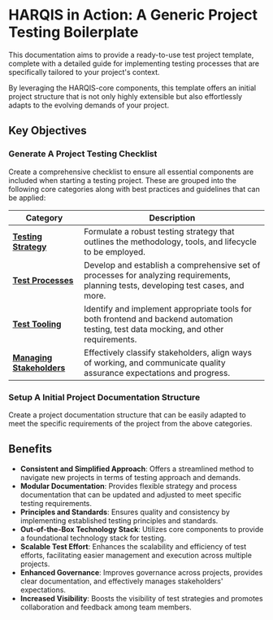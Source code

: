# HARQIS in Action: A Generic Project Testing Boilerplate
This documentation aims to provide a ready-to-use test project template, complete with a detailed guide for implementing testing processes that are specifically tailored to your project's context.

By leveraging the HARQIS-core components, this template offers an initial project structure that is not only highly extensible but also effortlessly adapts to the evolving demands of your project.

## Key Objectives
### Generate A Project Testing Checklist
Create a comprehensive checklist to ensure all essential components are included when starting a testing project.  These are grouped into the following core categories along with best practices and guidelines that can be applied:

| Category                                                       | Description                                                                                                                           |
|----------------------------------------------------------------|---------------------------------------------------------------------------------------------------------------------------------------|
| [**Testing Strategy**](../docs/testing/STRATEGY.md)            | Formulate a robust testing strategy that outlines the methodology, tools, and lifecycle to be employed.                               |
| [**Test Processes**](../docs/testing/PROCESSES.md)             | Develop and establish a comprehensive set of processes for analyzing requirements, planning tests, developing test cases, and more.   |
| [**Test Tooling**](../docs/testing/TOOLING.md)                 | Identify and implement appropriate tools for both frontend and backend automation testing, test data mocking, and other requirements. |
| [**Managing Stakeholders**](../docs/testing/STAKEHOLDERS.md)   | Effectively classify stakeholders, align ways of working, and communicate quality assurance expectations and progress.                |

### Setup A Initial Project Documentation Structure
Create a project documentation structure that can be easily adapted to meet the specific requirements of the project from the above categories.

## Benefits
- **Consistent and Simplified Approach**: Offers a streamlined method to navigate new projects in terms of testing approach and demands.
- **Modular Documentation**: Provides flexible strategy and process documentation that can be updated and adjusted to meet specific testing requirements.
- **Principles and Standards**: Ensures quality and consistency by implementing established testing principles and standards.
- **Out-of-the-Box Technology Stack**: Utilizes core components to provide a foundational technology stack for testing.
- **Scalable Test Effort**: Enhances the scalability and efficiency of test efforts, facilitating easier management and execution across multiple projects.
- **Enhanced Governance**: Improves governance across projects, provides clear documentation, and effectively manages stakeholders' expectations.
- **Increased Visibility**: Boosts the visibility of test strategies and promotes collaboration and feedback among team members.
